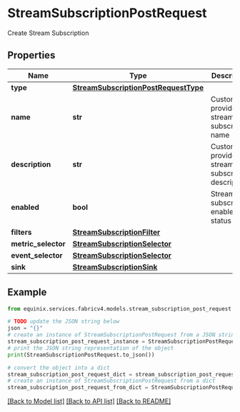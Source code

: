 # StreamSubscriptionPostRequest

Create Stream Subscription

## Properties

Name | Type | Description | Notes
------------ | ------------- | ------------- | -------------
**type** | [**StreamSubscriptionPostRequestType**](StreamSubscriptionPostRequestType.md) |  | [optional] 
**name** | **str** | Customer-provided stream subscription name | [optional] 
**description** | **str** | Customer-provided stream subscription description | [optional] 
**enabled** | **bool** | Stream subscription enabled status | [optional] 
**filters** | [**StreamSubscriptionFilter**](StreamSubscriptionFilter.md) |  | [optional] 
**metric_selector** | [**StreamSubscriptionSelector**](StreamSubscriptionSelector.md) |  | [optional] 
**event_selector** | [**StreamSubscriptionSelector**](StreamSubscriptionSelector.md) |  | [optional] 
**sink** | [**StreamSubscriptionSink**](StreamSubscriptionSink.md) |  | [optional] 

## Example

```python
from equinix.services.fabricv4.models.stream_subscription_post_request import StreamSubscriptionPostRequest

# TODO update the JSON string below
json = "{}"
# create an instance of StreamSubscriptionPostRequest from a JSON string
stream_subscription_post_request_instance = StreamSubscriptionPostRequest.from_json(json)
# print the JSON string representation of the object
print(StreamSubscriptionPostRequest.to_json())

# convert the object into a dict
stream_subscription_post_request_dict = stream_subscription_post_request_instance.to_dict()
# create an instance of StreamSubscriptionPostRequest from a dict
stream_subscription_post_request_from_dict = StreamSubscriptionPostRequest.from_dict(stream_subscription_post_request_dict)
```
[[Back to Model list]](../README.md#documentation-for-models) [[Back to API list]](../README.md#documentation-for-api-endpoints) [[Back to README]](../README.md)


